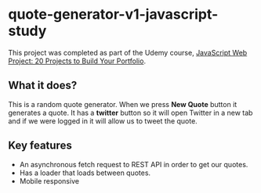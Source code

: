 # quote-generator-v1-javascript-study

This project was completed as part of the Udemy course, [JavaScript Web Project: 20 Projects to Build Your Portfolio](https://www.udemy.com/course/javascript-web-projects-to-build-your-portfolio-resume/).

## What it does?

This is a random quote generator. When we press **New Quote** button it generates a quote. It has a **twitter** button so it will open Twitter in a new tab and if we were logged in it will allow us to tweet the quote. 

## Key features

- An asynchronous fetch request to REST API in order to get our quotes.
- Has a loader that loads between quotes. 
- Mobile responsive